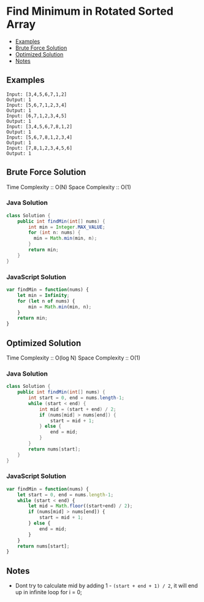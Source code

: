 # Find Minimum in Rotated Sorted Array
* [Examples](#example)
* [Brute Force Solution](#bruteforce)
* [Optimized Solution](#optimized)
* [Notes](#notes)

<a id="example"></a>
## Examples
```
Input: [3,4,5,6,7,1,2]
Output: 1
Input: [5,6,7,1,2,3,4]
Output: 1
Input: [6,7,1,2,3,4,5]
Output: 1
Input: [3,4,5,6,7,8,1,2]
Output: 1
Input: [5,6,7,8,1,2,3,4]
Output: 1
Input: [7,8,1,2,3,4,5,6]
Output: 1
```
<a id="bruteforce"></a>
## Brute Force Solution
Time Complexity :: O(N)
Space Complexity :: O(1)
### Java Solution
```java
class Solution {
    public int findMin(int[] nums) {
        int min = Integer.MAX_VALUE;
        for (int n: nums) {
          min = Math.min(min, n);
        }
        return min;
    }
}
```
### JavaScript Solution
```javascript
var findMin = function(nums) {
    let min = Infinity;
    for (let n of nums) {
        min = Math.min(min, n);
    }
    return min;
}
```
<a id="optimized"></a>
## Optimized Solution
Time Complexity :: O(log N)
Space Complexity :: O(1)
### Java Solution
```java
class Solution {
    public int findMin(int[] nums) {
        int start = 0, end = nums.length-1;
        while (start < end) {
            int mid = (start + end) / 2;
            if (nums[mid] > nums[end]) {
                start = mid + 1;
            } else {
                end = mid;
            }
        }
        return nums[start];
    }
}
```
### JavaScript Solution
```javascript
var findMin = function(nums) {
    let start = 0, end = nums.length-1;
    while (start < end) {
        let mid = Math.floor((start+end) / 2);
        if (nums[mid] > nums[end]) {
            start = mid + 1;
        } else {
            end = mid;
        }
    }
    return nums[start];
}
```
<a id="notes"></a>
## Notes
* Dont try to calculate mid by adding 1 - ```(start + end + 1) / 2```, it will end up in infinite loop for i = 0;
